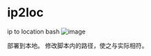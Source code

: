 # ip2loc
ip to location bash
![image](https://github.com/user-attachments/assets/1b6d3f68-8203-46bf-b98e-fd39dc5c7034)

部署到本地。
修改脚本内的路径，使之与实际相符。
